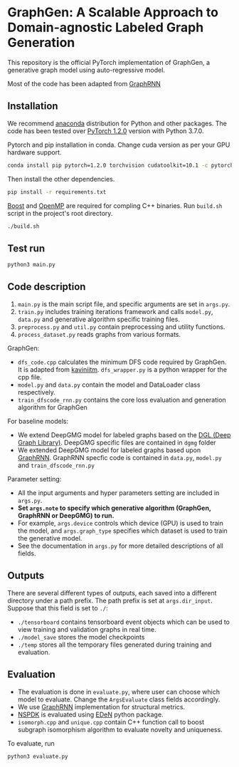 # GraphGen: A Scalable Approach to Domain-agnostic Labeled Graph Generation

This repository is the official PyTorch implementation of GraphGen, a generative graph model using auto-regressive model.

Most of the code has been adapted from [GraphRNN](https://github.com/snap-stanford/GraphRNN)

## Installation

We recommend [anaconda](https://www.anaconda.com/distribution/) distribution for Python and other packages. The code has been tested over [PyTorch 1.2.0](https://pytorch.org/) version with Python 3.7.0.

Pytorch and pip installation in conda. Change cuda version as per your GPU hardware support.

```bash
conda install pip pytorch=1.2.0 torchvision cudatoolkit=10.1 -c pytorch
```

Then install the other dependencies.

```bash
pip install -r requirements.txt
```

[Boost](https://www.boost.org/) and [OpenMP](https://www.openmp.org/) are required for compling C++ binaries. Run `build.sh` script in the project's root directory.

```bash
./build.sh
```

## Test run

```bash
python3 main.py
```

## Code description

1. `main.py` is the main script file, and specific arguments are set in `args.py`.
2. `train.py` includes training iterations framework and calls `model.py`, `data.py` and generative algorithm specific training files.
3. `preprocess.py` and `util.py` contain preprocessing and utility functions.
4. `process_dataset.py` reads graphs from various formats.

GraphGen:

- `dfs_code.cpp` calculates the minimum DFS code required by GraphGen. It is adapted from [kaviniitm](https://github.com/kaviniitm/DFSCode). `dfs_wrapper.py` is a python wrapper for the cpp file.
- `model.py` and `data.py` contain the model and DataLoader class respectively.
- `train_dfscode_rnn.py` contains the core loss evaluation and generation algorithm for GraphGen

For baseline models:

- We extend DeepGMG model for labeled graphs based on the [DGL (Deep Graph Library)](https://github.com/dmlc/dgl/tree/master/examples/pytorch/dgmg). DeepGMG specific files are contained in `dgmg` folder
- We extended DeepGMG model for labeled graphs based upon [GraphRNN](https://github.com/snap-stanford/GraphRNN). GraphRNN specfic code is contained in `data.py`, `model.py` and `train_dfscode_rnn.py`

Parameter setting:

- All the input arguments and hyper parameters setting are included in `args.py`.
- **Set `args.note` to specify which generative algorithm (GraphGen, GraphRNN or DeepGMG) to run.**
- For example, `args.device` controls which device (GPU) is used to train the model, and `args.graph_type` specifies which dataset is used to train the generative model.
- See the documentation in `args.py` for more detailed descriptions of all fields.

## Outputs

There are several different types of outputs, each saved into a different directory under a path prefix. The path prefix is set at `args.dir_input`. Suppose that this field is set to `./`:

- `./tensorboard` contains tensorboard event objects which can be used to view training and validation graphs in real time.
- `./model_save` stores the model checkpoints
- `./temp` stores all the temporary files generated during training and evaluation.

## Evaluation

- The evaluation is done in `evaluate.py`, where user can choose which model to evaluate. Change the `ArgsEvaluate` class fields accordingly.
- We use [GraphRNN](https://github.com/snap-stanford/GraphRNN) implementation for structural metrics.
- [NSPDK](https://dtai.cs.kuleuven.be/software/nspdk) is evaluated using [EDeN](https://github.com/fabriziocosta/EDeN) python package.
- `isomorph.cpp` and `unique.cpp` contain C++ function call to boost subgraph isomorphism algorithm to evaluate novelty and uniqueness.

To evaluate, run

```bash
python3 evaluate.py
```
